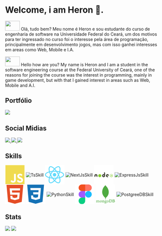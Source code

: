 # Welcome, i am Heron :wave:.
<img src="https://cdn.pixabay.com/photo/2020/02/26/02/30/brazil-4880477_1280.png" target="_blank" height="32" width="48"> Olá, tudo bem? Meu nome é Heron e sou estudante do curso de engenharia de software na Universidade Federal do Ceará, um dos motivos para ter ingressado no curso foi o interesse pela área de programação, principalmente em desenvolvimento jogos, mas com isso ganhei interesses em areas como Web, Mobile e I.A.

<img src="https://upload.wikimedia.org/wikipedia/commons/d/d8/Flag_of_the_USA.png" target="_blank" height="32" width="48"> Hello how are you? My name is Heron and I am a student in the software engineering course at the Federal University of Ceará, one of the reasons for joining the course was the interest in programming, mainly in game development, but with that I gained interest in areas such as Web, Mobile and A.I.

## Portfólio
<a href="http://portfolio-szheron.vercel.app/">
  <img src="https://img.shields.io/badge/Portfolio-%23000000.svg?style=for-the-badge&logo=next.js&logoColor=#FF7139" target="_blank">
</a>

## Social Midias
<a href="https://www.linkedin.com/in/heronrodrigues/">
  <img src="https://img.shields.io/badge/LinkedIn-0077B5?style=for-the-badge&logo=linkedin&logoColor=white" target="_blank">
</a>
<a href="https://www.instagram.com/szheron/">
  <img src="https://img.shields.io/badge/Instagram-E4405F?style=for-the-badge&logo=instagram&logoColor=white" target="_blank">
</a>
<a href="mailto: contatoheron.dev@gmail.com">
  <img src="https://img.shields.io/badge/Gmail-D14836?style=for-the-badge&logo=gmail&logoColor=white" target="_blank">
</a>

## Skills
<div>
  <img align="center" alt="JsSkill" height="64" width="64" src="https://raw.githubusercontent.com/devicons/devicon/master/icons/javascript/javascript-plain.svg"/>
  <img align="center" alt="TsSkill" height="64" width="64" src="https://cdn.jsdelivr.net/gh/devicons/devicon/icons/typescript/typescript-plain.svg"/>
  <img align="center" alt="ReactSkill" height="64" width="64" src="https://raw.githubusercontent.com/devicons/devicon/master/icons/react/react-original.svg"/>
  <img align="center" alt="NextJsSkill" height="64" width="64" src="https://cdn.jsdelivr.net/gh/devicons/devicon/icons/nextjs/nextjs-original.svg"/>
  <img align="center" alt="NodeJsSkill" height="64" width="64" src="https://raw.githubusercontent.com/devicons/devicon/master/icons/nodejs/nodejs-original-wordmark.svg"/>
  <img align="center" alt="ExpressJsSkill" height="64" width="64"src="https://images.tute.io/tute/topic/express-js.png"/>
  <img align="center" alt="HTMLSkill" height="64" width="64" src="https://raw.githubusercontent.com/devicons/devicon/master/icons/html5/html5-plain.svg"/>
  <img align="center" alt="CSSSkill" height="64" width="64" src="https://raw.githubusercontent.com/devicons/devicon/master/icons/css3/css3-plain.svg"/>
  <img align="center" alt="PythonSkill" height="64" width="64" src="https://cdn.jsdelivr.net/gh/devicons/devicon/icons/python/python-original.svg"/>
  <img align="center" alt="FigmanSkill" height="64" width="64" src="https://raw.githubusercontent.com/devicons/devicon/master/icons/figma/figma-original.svg"/>
  <img align="center" alt="MongoDBSkill" height="64" width="64" src="https://raw.githubusercontent.com/devicons/devicon/master/icons/mongodb/mongodb-plain-wordmark.svg"/>
  <img align="center" alt="PostgreeDBSkill" height="64" width="64" src="https://cdn.jsdelivr.net/gh/devicons/devicon/icons/postgresql/postgresql-original.svg" />
</div>

## Stats
<div>
  <img height="180em" src="https://github-readme-stats.vercel.app/api?username=szHeron&show_icons=true&theme=radical"/>
  <img height="180em" src="https://github-readme-stats.vercel.app/api/top-langs/?username=szHeron&layout=compact&langs_count=16&theme=radical"/>
</div>
